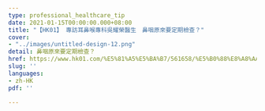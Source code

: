 ```yaml
---
type: professional_healthcare_tip
date: 2021-01-15T00:00:00.000+08:00
title: "【HK01】 專訪耳鼻喉專科吳耀榮醫生　鼻咽原來要定期檢查？"
cover:
- "../images/untitled-design-12.png"
detail: 鼻咽原來要定期檢查？
href: https://www.hk01.com/%E5%81%A5%E5%BA%B7/561658/%E5%B0%88%E8%A8%AA%E8%80%B3%E9%BC%BB%E5%96%89%E5%B0%88%E7%A7%91%E5%90%B3%E8%80%80%E6%A6%AE%E9%86%AB%E7%94%9F-%E9%BC%BB%E5%92%BD%E5%8E%9F%E4%BE%86%E8%A6%81%E5%AE%9A%E6%9C%9F%E6%AA%A2%E6%9F%A5
slug: ''
languages:
- zh-HK
pdf: ''

---
```

